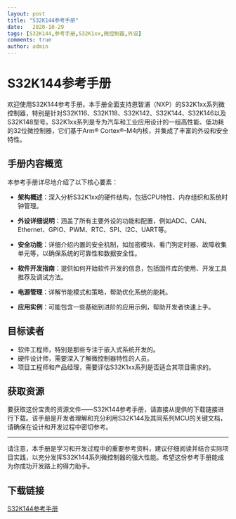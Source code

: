 ```yaml
---
layout: post
title: "S32K144参考手册"
date:   2020-10-29
tags: [S32K144,参考手册,S32K1xx,微控制器,外设]
comments: true
author: admin
---
```

# S32K144参考手册

欢迎使用S32K144参考手册。本手册全面支持恩智浦（NXP）的S32K1xx系列微控制器，特别是针对S32K116、S32K118、S32K142、S32K144、S32K146以及S32K148型号。S32K1xx系列是专为汽车和工业应用设计的一组高性能、低功耗的32位微控制器，它们基于Arm® Cortex®-M4内核，并集成了丰富的外设和安全特性。

## 手册内容概览

本参考手册详尽地介绍了以下核心要素：

- **架构概述**：深入分析S32K1xx的硬件结构，包括CPU特性、内存组织和系统时钟管理。
  
- **外设详细说明**：涵盖了所有主要外设的功能和配置，例如ADC、CAN、Ethernet、GPIO、PWM、RTC、SPI、I2C、UART等。
  
- **安全功能**：详细介绍内置的安全机制，如加密模块、看门狗定时器、故障收集单元等，以确保系统的可靠性和数据安全性。
  
- **软件开发指南**：提供如何开始软件开发的信息，包括固件库的使用、开发工具推荐及调试方法。
  
- **电源管理**：详解节能模式和策略，帮助优化系统的能耗。

- **应用实例**：可能包含一些基础到进阶的应用示例，帮助开发者快速上手。

## 目标读者

- 软件工程师，特别是那些专注于嵌入式系统开发的。
- 硬件设计师，需要深入了解微控制器特性的人员。
- 项目工程师和产品经理，需要评估S32K1xx系列是否适合其项目需求的。

## 获取资源

要获取这份宝贵的资源文件——S32K144参考手册，请直接从提供的下载链接进行下载。该手册是开发者理解和充分利用S32K144及其同系列MCU的关键文档，请确保在设计和开发过程中密切参考。

---

请注意，本手册是学习和开发过程中的重要参考资料，建议仔细阅读并结合实际项目实践，以充分发挥S32K144系列微控制器的强大性能。希望这份参考手册能成为你成功开发路上的得力助手。

## 下载链接

[S32K144参考手册](https://pan.quark.cn/s/55e5755af25d)